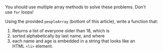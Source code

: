 You should use multiple array methods to solve these problems. Don't use `for` loops!

Using the provided `peopleArray` (bottom of this article), write a function that:

1. Returns a list of everyone older than 18, which is
2. sorted alphabetically by last name, and where
3. each name and age is embedded in a string that looks like an HTML `<li>` element.